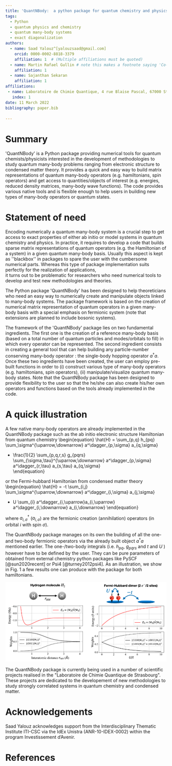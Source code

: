 ```yaml
---
title: 'QuantNBody:  a python package for quantum chemistry and physics to build and manipulate many-body operators and wave functions.'
tags:
  - Python
  - quantum physics and chemistry
  - quantum many-body systems
  - exact diagonalization
authors:
  - name: Saad Yalouz^[yalouzsaad@gmail.com]
    orcid: 0000-0002-8818-3379
    affiliation: 1  # (Multiple affiliations must be quoted)
  - name: Martin Rafael Gullin # note this makes a footnote saying 'Co-first author'
    affiliation: 1
  - name: Sajanthan Sekaran
    affiliation: 1
affiliations:
 - name: Laboratoire de Chimie Quantique, 4 rue Blaise Pascal, 67000 Strasbourg, France
   index: 1
date: 11 March 2022
bibliography: paper.bib
 
---
```


# Summary

'QuantNBody' is a Python package providing numerical tools for quantum chemists/physicists interested in the development of methodologies to study quantum many-body problems ranging from electronic structure to condensed matter theory. It provides a quick and easy way to build matrix representations of quantum many-body operators (e.g. hamiltonians, spin operators) and get access to quantities/objects of interest (e.g. energies, reduced density matrices, many-body wave functions). The code provides various native tools and is flexible enough to help users in building new types of many-body operators or quantum states. 

# Statement of need
  
Encoding numerically a quantum many-body system is a crucial step to get access to exact properties 
of either ab initio or model systems in quantum chemistry and physics.
In practice, it requires to develop a code that builds sparse matrix representations of quantum
operators (e.g. the Hamiltonian of a system) in a given quantum many-body basis.
Usually this aspect is kept as ''blackbox'' in packages to spare the user with the cumbersome numerical parts.
Whereas this type of package implementation suits perfectly for the realization of applications,  
it turns out to be problematic for researchers who need numerical tools to develop and test new methodologies and theories. 

The Python package 'QuantNBody' has been designed to help theoreticians who need an easy way to numerically create
and manipulate objects linked to many-body systems. The package framework is based on the creation of numerical
matrix representation of quantum operators in a given many-body basis with a special emphasis on fermionic system
(note that extensions are planned to include bosonic systems).  

The framework of the 'QuantNBody' package lies on two fundamental ingredients. The first one is the creation of a reference
many-body basis (based on a total number of quantum particles and modes/orbitals to fill) in which every operator
can be represented. The second ingredient consists in creating a general tool that can help building any particle-number
conserving many-body operator : the single-body hopping operator $a^\dagger a$.  Once these two ingredients
have been created, the user can employ pre-built functions in order to (i) construct various type of many-body
operators (e.g. hamiltonians, spin operators), (ii) manipulate/visualize quantum many-body states. Note that
the QuantNBody package has been designed to provide flexibility to the user so that the he/she can also create his/her
own operators and functions based on the tools already implemented in the code.

# A quick illustration

A few native many-body operators are already implemented in the QuantNBody package such as the ab initio
electronic structure Hamiltonian from quantum chemistry
\begin{equation} 
\hat{H} = \sum_{p,q} h_{pq} \sum_\sigma^{\uparrow,\downarrow} a^\dagger_{p,\sigma} a_{q,\sigma} 
+ \frac{1}{2} \sum_{p,q,r,s}  g_{pqrs} \sum_{\sigma,\tau}^{\uparrow,\downarrow} a^\dagger_{p,\sigma} a^\dagger_{r,\tau} a_{s,\tau} a_{q,\sigma}  
\end{equation}

or the Fermi-hubbard Hamiltonian from condensed matter theory
\begin{equation} 
\hat{H} = -t  \sum_{i,j} \sum_\sigma^{\uparrow,\downarrow} a^\dagger_{i,\sigma} a_{j,\sigma} 
+ U \sum_{i}  a^\dagger_{i,\uparrow}a_{i,\uparrow} a^\dagger_{i,\downarrow} a_{i,\downarrow}
\end{equation}

where $a^\dagger_{i,\sigma}$ ($a_{i,\sigma}$) are the fermionic creation (annihilation) operators (in orbital $i$ with spin $\sigma$).

The QuantNBody package manages on its own the building of all the one- and two-body fermionic operators via the already built object $a^\dagger a$ mentioned earlier. The one-/two-body integrals (i.e.  $h_{pq}$, $g_{pqrs}$  and $t$ and $U$ ) however have to be defined by the user. They can be pure parameters of obtained from external chemistry python packages like PySCF [@sun2020recent] or Psi4 [@turney2012psi4]. As an illustration, we show in Fig. 1 a few results one can produce with the package for both hamiltonians.
 
![$H_2$ molecule and Fermi-Hubbard dimer. **Left column :** ground state energy and ground state decomposition in the many-body basis for the $H_2$ molecule dissociation in a minimal basis STO-3G. **Right column :** ground state energy and ground state decomposition in the many-body basis for the Fermi-Hubbard dimer as a function of $U/t$  (2 electrons on 2 sites). \label{fig:example}](figure.png)

The QuantNBody package is currently being used in a number of scientific projects realised in the "Laboratoire de Chimie Quantique de Strasbourg".
These projects are dedicated to the developement of new methodologies to study strongly correlated systems in quantum chemistry and
condensed matter.
 
 
# Acknowledgements

Saad Yalouz acknowledges support from the Interdisciplinary Thematic Institute ITI-CSC
via the IdEx Unistra (ANR-10-IDEX-0002) within the program Investissement d’Avenir.

# References


